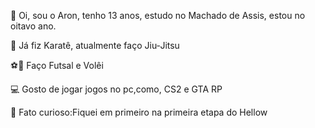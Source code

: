 👋 Oi, sou o Aron, tenho 13 anos, estudo no Machado de Assis, estou no oitavo ano.

🥋 Já fiz Karatê, atualmente faço Jiu-Jitsu

⚽🏐 Faço Futsal e Volêi

💻 Gosto de jogar jogos no pc,como, CS2 e GTA RP

👀 Fato curioso:Fiquei em primeiro na primeira etapa do Hellow

